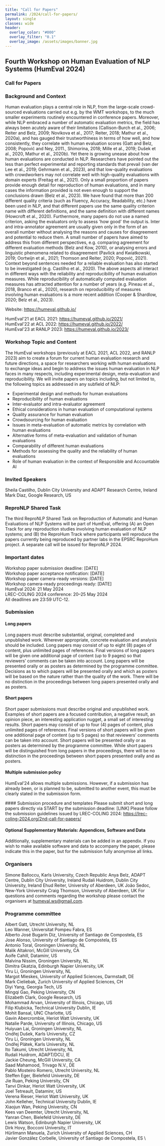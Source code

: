 ```yaml
---
title: "Call for Papers"
permalink: /2024/call-for-papers/
layout: single
classes: wide
header:
  overlay_color: "#000"
  overlay_filter: "0.1"
  overlay_image: /assets/images/banner.jpg
---
```


## Fourth Workshop on Human Evaluation of NLP Systems (HumEval 2024)
### Call for Papers
### Background and Context
Human evaluation plays a central role in NLP, from the large-scale crowd-sourced evaluations carried out e.g. by the WMT workshops, to the much smaller experiments routinely encountered in conference papers. Moreover, while NLP embraced a number of automatic evaluation metrics, the field has always been acutely aware of their limitations (Callison-Burch et al., 2006; Reiter and Belz, 2009; Novikova et al., 2017; Reiter, 2018; Mathur et al., 2020a), and has gauged their trustworthiness in terms of how well, and how consistently, they correlate with human evaluation scores (Gatt and Belz, 2008; Popović and Ney, 2011., Shimorina, 2018; Mille et al., 2019; Dušek et al., 2020, Mathur et al., 2020b). 
     Yet there is growing unease about how human evaluations are conducted in NLP. Researchers have pointed out the less than perfect experimental and reporting standards that prevail (van der Lee et al., 2019; Gehrmann et al., 2023), and that low-quality evaluations with crowdworkers may not correlate well with high-quality evaluations with domain experts (Freitag et al., 2021). Only a small proportion of papers provide enough detail for reproduction of human evaluations, and in many cases the information provided is not even enough to support the conclusions drawn (Belz et al., 2023). 
     We have found that more than 200 different quality criteria (such as Fluency, Accuracy, Readability, etc.) have been used in NLP, and that different papers use the same quality criterion name with different definitions, and the same definition with different names (Howcroft et al., 2020). Furthermore, many papers do not use a named criterion, asking the evaluators only to assess 'how good' the output is. Inter and intra-annotator agreement are usually given only in the form of an overall number without analysing the reasons and causes for disagreement and potential to reduce them. A small number of papers have aimed to address this from different perspectives, e.g. comparing agreement for different evaluation methods (Belz and Kow, 2010), or analysing errors and linguistic phenomena related to disagreement (Pavlick and Kwiatkowski, 2019; Oortwijn et al., 2021; Thomson and Reiter, 2020; Popović, 2021). Context beyond sentences needed for a reliable evaluation has also started to be investigated (e.g. Castilho et al., 2020). 
    The above aspects all interact in different ways with the reliability and reproducibility of human evaluation measures. While reproducibility of automatically computed evaluation measures has attracted attention for a number of years (e.g. Pineau et al., 2018, Branco et al., 2020), research on reproducibility of measures involving human evaluations is a more recent addition (Cooper & Shardlow, 2020; Belz et al., 2023).

Website: <https://humeval.github.io/>

HumEval'21 at EACL 2021: <https://humeval.github.io/2021/> \
HumEval'22 at ACL 2022: <https://humeval.github.io/2022/> \
HumEval'23 at RANLP 2023: <https://humeval.github.io/2023/>

### Workshop Topic and Content
The HumEval workshops (previously at EACL 2021, ACL 2022, and RANLP 2023) aim to create a forum for current human evaluation research and future directions, a space for researchers working with human evaluations to exchange ideas and begin to address the issues human evaluation in NLP faces in many respects, including experimental design, meta-evaluation and reproducibility.  We will invite papers on topics including, but not limited to, the following topics as addressed in any subfield of NLP:
* Experimental design and methods for human evaluations
* Reproducibility of human evaluations
* Inter-evaluator and intra-evaluator agreement
* Ethical considerations in human evaluation of computational systems
* Quality assurance for human evaluation 
* Crowdsourcing for human evaluation
* Issues in meta-evaluation of automatic metrics by correlation with human evaluations
* Alternative forms of meta-evaluation and validation of human evaluations
* Comparability of different human evaluations
* Methods for assessing the quality and the reliability of human evaluations
* Role of human evaluation in the context of Responsible and Accountable AI

### Invited Speakers
Sheila Castilho, Dublin City University and ADAPT Research Centre, Ireland \
Mark Diaz, Google Research, US
  
### ReproNLP Shared Task
The third ReproNLP Shared Task on Reproduction of Automatic and Human Evaluations of NLP Systems will be part of HumEval, offering (A) an Open Track for any reproduction studies involving human evaluation of NLP systems; and (B) the ReproHum Track where participants will reproduce the papers currently being reproduced by partner labs in the EPSRC ReproHum project. A separate call will be issued for ReproNLP 2024.

### Important dates 
Workshop paper submission deadline: [DATE] \
Workshop paper acceptance notification: [DATE] \
Workshop paper camera-ready versions: [DATE] \
Workshop camera-ready proceedings ready: [DATE] \
HumEval 2024: 21 May 2024 \
LREC-COLING 2024 conference: 20–25 May 2024 \
All deadlines are 23:59 UTC-12.
  
### Submission
#### Long papers
Long papers must describe substantial, original, completed and unpublished work. Wherever appropriate, concrete evaluation and analysis should be included. Long papers may consist of up to eight (8) pages of content, plus unlimited pages of references. Final versions of long papers will be given one additional page of content (up to 9 pages) so that reviewers’ comments can be taken into account. Long papers will be presented orally or as posters as determined by the programme committee. Decisions as to which papers will be presented orally and which as posters will be based on the nature rather than the quality of the work. There will be no distinction in the proceedings between long papers presented orally and as posters.
#### Short papers
Short paper submissions must describe original and unpublished work. Examples of short papers are a focused contribution, a negative result, an opinion piece, an interesting application nugget, a small set of interesting results. Short papers may consist of up to four (4) pages of content, plus unlimited pages of references. Final versions of short papers will be given one additional page of content (up to 5 pages) so that reviewers’ comments can be taken into account. Short papers will be presented orally or as posters as determined by the programme committee. While short papers will be distinguished from long papers in the proceedings, there will be no distinction in the proceedings between short papers presented orally and as posters.

#### Multiple submission policy
HumEval’24 allows multiple submissions. However, if a submission has already been, or is planned to be, submitted to another event, this must be clearly stated in the submission form.

#### Submission procedure and templates
Please submit short and long papers directly via START by the submission deadline: [LINK] 
Please follow the submission guidelines issued by LREC-COLING 2024: https://lrec-coling-2024.org/2nd-call-for-papers/

#### Optional Supplementary Materials: Appendices, Software and Data
Additionally, supplementary materials can be added in an appendix. If you wish to make available software and data to accompany the paper, please indicate this in the paper, but for the submission fully anonymise all links.

### Organisers
Simone Balloccu, Karls University, Czech Republic
Anya Belz, ADAPT Centre, Dublin City University, Ireland
Rudali Huidrom, Dublin City University, Ireland
Ehud Reiter, University of Aberdeen, UK
João Sedoc, New-York University
Craig Thomson, University of Aberdeen, UK
For questions and comments regarding the workshop please contact the organisers at humeval.ws@gmail.com.

### Programme committee
Albert Gatt, Utrecht University, NL \
Leo Wanner, Universitat Pompeu Fabra, ES \
Alberto José Bugarín Diz, University of Santiago de Compostela, ES \
Jose Alonso, University of Santiago de Compostela, ES \
Antonio Toral, Groningen University, NL \
Malik Altakrori, McGill University, CA \
Aoife Cahill, Dataminr, US \
Malvina Nissim, Groningen University, NL \
Dimitra Gkatzia, Edinburgh Napier University, UK \
Yiru Li, Groningen University, NL \
Margot Mieskes, University of Applied Sciences, Darmstadt, DE \
Mark Cieliebak, Zurich University of Applied Sciences, CH \
Diyi Yang, Georgia Tech, US \
Mingqi Gao, Peking University, CN \
Elizabeth Clark, Google Research, US \
Mohammad Arvan, University of Illinois, Chicago, US \
Filip Klubicka, Technical University Dublin, IE \
Mohit Bansal, UNC Charlotte, US \
Gavin Abercrombie, Heriot Watt University, UK \
Natalie Parde, University of Illinois, Chicago, US \
Huiyuan Lai, Groningen University, NL \
Ondřej Dušek, Karls University, CZ \
Yiru Li, Groningen University, NL \
Ondřej Plátek, Karls University, NL \
Ito Takumi, Utrecht University, NL \
Rudali Huidrom, ADAPT/DCU, IE \
Jackie Cheung, McGill University, CA \
Saad Mahamood, Trivago N.V., DE \
Pablo Mosteiro Romero, Utrecht University, NL \
Steffen Eger, Bielefeld University, DE \
Jie Ruan, Peking University, CN \
Tanvi Dinkar, Heriot Watt University, UK \
Joel Tetreault, Dataminr, US \
Verena Rieser, Heriot Watt University, UK \
John Kelleher, Technical University Dublin, IE \
Xiaojun Wan, Peking University, CN \
Kees van Deemter, Utrecht University, NL \
Yanran Chen, Bielefeld University, DE \
Lewis Watson, Edinburgh Napier University, UK \
Dirk Hovy, Bocconi University, IT \
Hürlimann Manuela, Zurich University of Applied Sciences, CH \
Javier González Corbelle, University of Santiago de Compostela, ES \



